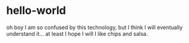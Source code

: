 # hello-world
oh boy
I am so confused by this technology, but I think I will eventually understand it... at least I hope I will
I like chips and salsa.
